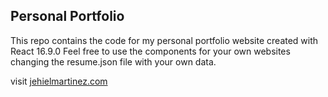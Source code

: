 ## Personal Portfolio

This repo contains the code for my personal portfolio website created with React 16.9.0
Feel free to use the components for your own  websites changing the resume.json file with your own data.

visit [jehielmartinez.com](https://jehielmartinez.com)

